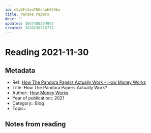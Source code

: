 ```yaml
---
id: cXykFs3eoTN6s4oh92Kbu
title: Panama Papers
desc: ''
updated: 1647480374993
created: 1638238715771
---
```

# Reading 2021-11-30

## Metadata

- Ref: [How The Pandora Papers Actually Work - How Money Works](https://www.youtube.com/watch?v=0uLhh5GSxsQ)
- Title: How The Pandora Papers Actually Work?
- Author:: [How Money Works](https://www.youtube.com/channel/UCkCGANrihzExmu9QiqZpPlQ)
- Year of publication:: 2021
- Category:: Blog
- Topic:: 

## Notes from reading
